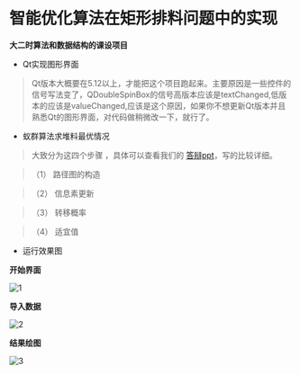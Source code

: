 # 智能优化算法在矩形排料问题中的实现 
**大二时算法和数据结构的课设项目**
- Qt实现图形界面
> Qt版本大概要在5.12以上，才能把这个项目跑起来。主要原因是一些控件的信号写法变了，QDoubleSpinBox的信号高版本应该是textChanged,低版本的应该是valueChanged,应该是这个原因，如果你不想更新Qt版本并且熟悉Qt的图形界面，对代码做稍微改一下，就行了。

- 蚁群算法求堆料最优情况
> 大致分为这四个步骤 ，具体可以查看我们的 [答辩ppt](https://github.com/Maserhe/Rectangular_Packing_Problems/blob/master/%E7%AD%94%E8%BE%A9%E6%8A%A5%E5%91%8A/%E7%AE%97%E6%B3%95%E8%AF%BE%E8%AE%BE%E5%9F%BA%E4%BA%8E%E8%9A%81%E7%BE%A4%E7%9A%84%E7%94%9F%E4%BA%A7%E8%B0%83%E5%BA%A6%E7%AE%97%E6%B3%95.pptx)，写的比较详细。

>（1）	路径图的构造

>（2）	信息素更新

>（3）	转移概率

>（4）	适宜值


- 运行效果图


**开始界面**

  ![1](https://i.loli.net/2020/07/13/7Mzpn8we3gubtXT.png)

**导入数据**

  ![2](https://i.loli.net/2020/07/13/wHoG2CkBIXEycS6.png)

**结果绘图**

  ![3](https://i.loli.net/2020/07/13/NZwqQWuYyoFcTA3.png)
